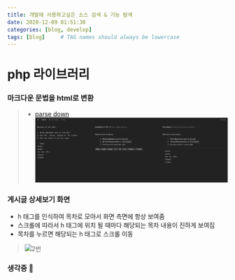 ```yaml
---
title: 개발에 사용하고싶은 소스 검색 & 기능 탐색
date: 2020-12-09 01:51:30 
categories: [blog, develop]
tags: [blog]     # TAG names should always be lowercase
---
```


# php 라이브러리

### 마크다운 문법을 html로 변환
> - [parse down](https://parsedown.org)  
> ![1번](/assets/img/blog/201209/1.png)  

### 게시글 상세보기 화면  
- h 태그를 인식하여 목차로 모아서 화면 측면에 항상 보여줌  
- 스크롤에 따라서 h 태그에 위치 될 때마다 해당되는 목차 내용이 진하게 보여짐  
- 목차를 누르면 해당되는 h 태그로 스크롤 이동  
> ![2번](/assets/img/blog/201209/2.gif)  

### 생각중 🧐